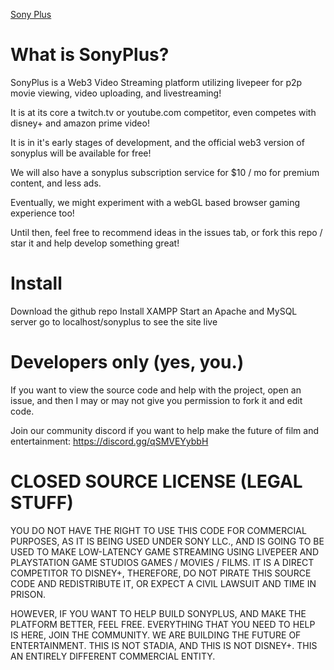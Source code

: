 [Sony Plus](https://i.imgur.com/8Ag7chU.png)

# What is SonyPlus?

SonyPlus is a Web3 Video Streaming platform utilizing livepeer for p2p movie viewing, video uploading, and livestreaming!

It is at its core a twitch.tv or youtube.com competitor, even competes with disney+ and amazon prime video!

It is in it's early stages of development, and the official web3 version of sonyplus will be available for free!

We will also have a sonyplus subscription service for $10 / mo for premium content, and less ads.

Eventually, we might experiment with a webGL based browser gaming experience too!

Until then, feel free to recommend ideas in the issues tab, or fork this repo / star it and help develop something great!

# Install

Download the github repo
Install XAMPP
Start an Apache and MySQL server
go to localhost/sonyplus to see the site live

# Developers only (yes, you.)

If you want to view the source code and help with the project, open an issue, and then I may or may not give you permission to fork it and edit code.

Join our community discord if you want to help make the future of film and entertainment: https://discord.gg/qSMVEYybbH

# CLOSED SOURCE LICENSE (LEGAL STUFF)

YOU DO NOT HAVE THE RIGHT TO USE THIS CODE FOR COMMERCIAL PURPOSES, AS IT IS BEING USED UNDER SONY LLC., AND IS GOING TO BE USED TO MAKE LOW-LATENCY GAME STREAMING USING LIVEPEER AND 
PLAYSTATION GAME STUDIOS GAMES / MOVIES / FILMS. IT IS A DIRECT COMPETITOR TO DISNEY+, THEREFORE, DO NOT PIRATE THIS SOURCE CODE AND REDISTRIBUTE IT, OR EXPECT A CIVIL LAWSUIT AND
TIME IN PRISON.

HOWEVER, IF YOU WANT TO HELP BUILD SONYPLUS, AND MAKE THE PLATFORM BETTER, FEEL FREE. EVERYTHING THAT YOU NEED TO HELP IS HERE, JOIN THE COMMUNITY. WE ARE BUILDING THE FUTURE
OF ENTERTAINMENT. THIS IS NOT STADIA, AND THIS IS NOT DISNEY+. THIS AN ENTIRELY DIFFERENT COMMERCIAL ENTITY.